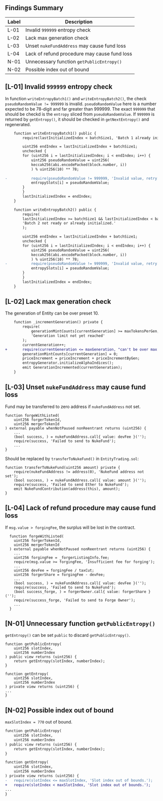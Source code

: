 ## Findings Summary

| Label | Description |
| - | - |
|L-01|Invalid `999999` entropy check|
|L-02|Lack max generation check|
|L-03|Unset `nukeFundAddress` may cause fund loss|
|L-04|Lack of refund procedure may cause fund loss|
|N-01|Unnecessary function `getPublicEntropy()`|
|N-02|Possible index out of bound|

## [L-01] Invalid `999999` entropy check
In function `writeEntropyBatch1()` and `writeEntropyBatch2()`, the check `pseudoRandomValue != 999999` is invalid. `pseudoRandomValue` here is a number expected to be 78-digit and far greater than 999999. The exact `999999` that should be checkd is the `entropy` sliced from `pseudoRandomValue`. If `999999` is returned by `getEntropy()`, it should be checked in `getNextEntropy()` and regenerated.
```diff
    function writeEntropyBatch1() public {
        require(lastInitializedIndex < batchSize1, 'Batch 1 already initialized.');

        uint256 endIndex = lastInitializedIndex + batchSize1;
        unchecked {
        for (uint256 i = lastInitializedIndex; i < endIndex; i++) {
            uint256 pseudoRandomValue = uint256(
            keccak256(abi.encodePacked(block.number, i))
            ) % uint256(10) ** 78;
            
-           require(pseudoRandomValue != 999999, 'Invalid value, retry.');
            entropySlots[i] = pseudoRandomValue;
        }
        }
        lastInitializedIndex = endIndex;
    }

    function writeEntropyBatch2() public {
        require(
        lastInitializedIndex >= batchSize1 && lastInitializedIndex < batchSize2,
        'Batch 2 not ready or already initialized.'
        );

        uint256 endIndex = lastInitializedIndex + batchSize1;
        unchecked {
        for (uint256 i = lastInitializedIndex; i < endIndex; i++) {
            uint256 pseudoRandomValue = uint256(
            keccak256(abi.encodePacked(block.number, i))
            ) % uint256(10) ** 78;
-           require(pseudoRandomValue != 999999, 'Invalid value, retry.');
            entropySlots[i] = pseudoRandomValue;
        }
        }
        lastInitializedIndex = endIndex;
    }
```

## [L-02] Lack max generation check
The generation of Entity can be over preset 10.
```diff
    function _incrementGeneration() private {
        require(
            generationMintCounts[currentGeneration] >= maxTokensPerGen,
            'Generation limit not yet reached'
        );
        currentGeneration++;
+       require(currentGeneration <= maxGeneration, "can't be over max generation");
        generationMintCounts[currentGeneration] = 0;
        priceIncrement = priceIncrement + priceIncrementByGen;
        entropyGenerator.initializeAlphaIndices();
        emit GenerationIncremented(currentGeneration);
    }
```

## [L-03] Unset `nukeFundAddress` may cause fund loss
Fund may be transferred to zero address if `nukeFundAddress` not set.
```solidity
function forgeWithListed(
    uint256 forgerTokenId,
    uint256 mergerTokenId
) external payable whenNotPaused nonReentrant returns (uint256) {
    ...
    (bool success, ) = nukeFundAddress.call{ value: devFee }('');
    require(success, 'Failed to send to NukeFund');
    ...
}
```
Should be replaced by `transferToNukeFund()` in `EntityTrading.sol`:
```solidity
function transferToNukeFund(uint256 amount) private {
    require(nukeFundAddress != address(0), 'NukeFund address not set');
    (bool success, ) = nukeFundAddress.call{ value: amount }('');
    require(success, 'Failed to send Ether to NukeFund');
    emit NukeFundContribution(address(this), amount);
}
```

## [L-04] Lack of refund procedure may cause fund loss
If `msg.value > forgingFee`, the surplus will be lost in the contract.
```solidity
  function forgeWithListed(
    uint256 forgerTokenId,
    uint256 mergerTokenId
  ) external payable whenNotPaused nonReentrant returns (uint256) {
    ...
    uint256 forgingFee = _forgerListingInfo.fee;
    require(msg.value >= forgingFee, 'Insufficient fee for forging');
    ...
    uint256 devFee = forgingFee / taxCut;
    uint256 forgerShare = forgingFee - devFee;
    ...
    (bool success, ) = nukeFundAddress.call{ value: devFee }('');
    require(success, 'Failed to send to NukeFund');
    (bool success_forge, ) = forgerOwner.call{ value: forgerShare }('');
    require(success_forge, 'Failed to send to Forge Owner');
    ...
  }
```

## [N-01] Unnecessary function `getPublicEntropy()`
`getEntropy()` can be set `public` to discard `getPublicEntropy()`.
```solidity
function getPublicEntropy(
    uint256 slotIndex,
    uint256 numberIndex
) public view returns (uint256) {
    return getEntropy(slotIndex, numberIndex);
}

function getEntropy(
    uint256 slotIndex,
    uint256 numberIndex
) private view returns (uint256) {
...
}
```

## [N-02] Possible index out of bound
`maxSlotIndex = 770` out of bound.
```diff
function getPublicEntropy(
    uint256 slotIndex,
    uint256 numberIndex
) public view returns (uint256) {
    return getEntropy(slotIndex, numberIndex);
}

function getEntropy(
    uint256 slotIndex,
    uint256 numberIndex
) private view returns (uint256) {
-   require(slotIndex <= maxSlotIndex, 'Slot index out of bounds.');
+   require(slotIndex < maxSlotIndex, 'Slot index out of bounds.');
...
}
```